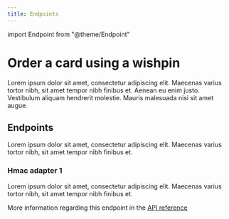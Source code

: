 ```yaml
---
title: Endpoints
---
```


import Endpoint from "@theme/Endpoint"

# Order a card using a wishpin

Lorem ipsum dolor sit amet, consectetur adipiscing elit. Maecenas varius tortor nibh, sit amet tempor nibh finibus et. Aenean eu enim justo. Vestibulum aliquam hendrerit molestie. Mauris malesuada nisi sit amet augue.

## Endpoints

Lorem ipsum dolor sit amet, consectetur adipiscing elit. Maecenas varius tortor nibh, sit amet tempor nibh finibus et.

### Hmac adapter 1

Lorem ipsum dolor sit amet, consectetur adipiscing elit. Maecenas varius tortor nibh, sit amet tempor nibh finibus et.

More information regarding this endpoint in the [API reference](https://www.google.fr)

<Endpoint apiUrl="https://petstore.swagger.io/v2/swagger.json" path="/store/order" method="post"/>
